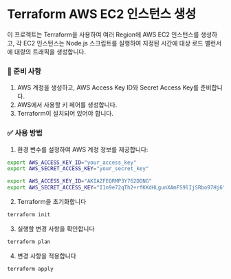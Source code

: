 # Terraform AWS EC2 인스턴스 생성

이 프로젝트는 Terraform을 사용하여 여러 Region에 AWS EC2 인스턴스를 생성하고, 
각 EC2 인스턴스는 Node.js 스크립트를 실행하여 지정된 시간에 대상 로드 밸런서에 대량의 트래픽을 생성합니다.

### 📃 준비 사항

1. AWS 계정을 생성하고, AWS Access Key ID와 Secret Access Key를 준비합니다.
2. AWS에서 사용할 키 페어를 생성합니다.
3. Terraform이 설치되어 있어야 합니다.

### ✅ 사용 방법

1. 환경 변수를 설정하여 AWS 계정 정보를 제공합니다:
```bash
export AWS_ACCESS_KEY_ID="your_access_key"
export AWS_SECRET_ACCESS_KEY="your_secret_key"

export AWS_ACCESS_KEY_ID="AKIAZFEQRMP3Y762DDNG"
export AWS_SECRET_ACCESS_KEY="I1n9e72qTh2+rfKKdHLgunXAmFS9lIjSRbo97Hj6"
```

2. Terraform을 초기화합니다
```bash
terraform init
```

3. 실행할 변경 사항을 확인합니다
```bash
terraform plan
```

4. 변경 사항을 적용합니다
```bash
terraform apply
```
